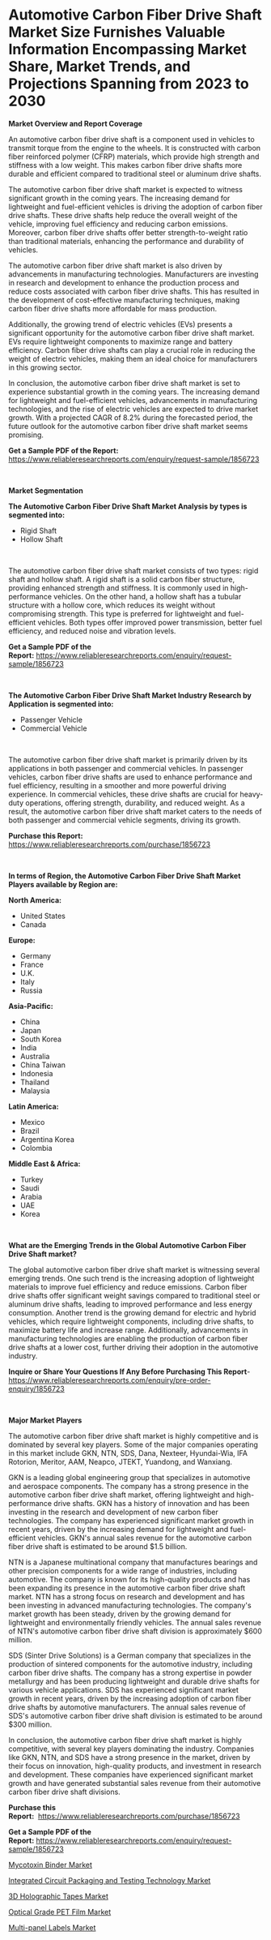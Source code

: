 <p><h1>Automotive Carbon Fiber Drive Shaft Market Size Furnishes Valuable Information Encompassing Market Share, Market Trends, and Projections Spanning from 2023 to 2030</h1></p><p><strong>Market Overview and Report Coverage</strong></p>
<p><p>An automotive carbon fiber drive shaft is a component used in vehicles to transmit torque from the engine to the wheels. It is constructed with carbon fiber reinforced polymer (CFRP) materials, which provide high strength and stiffness with a low weight. This makes carbon fiber drive shafts more durable and efficient compared to traditional steel or aluminum drive shafts.</p><p>The automotive carbon fiber drive shaft market is expected to witness significant growth in the coming years. The increasing demand for lightweight and fuel-efficient vehicles is driving the adoption of carbon fiber drive shafts. These drive shafts help reduce the overall weight of the vehicle, improving fuel efficiency and reducing carbon emissions. Moreover, carbon fiber drive shafts offer better strength-to-weight ratio than traditional materials, enhancing the performance and durability of vehicles.</p><p>The automotive carbon fiber drive shaft market is also driven by advancements in manufacturing technologies. Manufacturers are investing in research and development to enhance the production process and reduce costs associated with carbon fiber drive shafts. This has resulted in the development of cost-effective manufacturing techniques, making carbon fiber drive shafts more affordable for mass production.</p><p>Additionally, the growing trend of electric vehicles (EVs) presents a significant opportunity for the automotive carbon fiber drive shaft market. EVs require lightweight components to maximize range and battery efficiency. Carbon fiber drive shafts can play a crucial role in reducing the weight of electric vehicles, making them an ideal choice for manufacturers in this growing sector.</p><p>In conclusion, the automotive carbon fiber drive shaft market is set to experience substantial growth in the coming years. The increasing demand for lightweight and fuel-efficient vehicles, advancements in manufacturing technologies, and the rise of electric vehicles are expected to drive market growth. With a projected CAGR of 8.2% during the forecasted period, the future outlook for the automotive carbon fiber drive shaft market seems promising.</p></p>
<p><strong>Get a Sample PDF of the Report:</strong> <a href="https://www.reliableresearchreports.com/enquiry/request-sample/1856723">https://www.reliableresearchreports.com/enquiry/request-sample/1856723</a></p>
<p>&nbsp;</p>
<p><strong>Market Segmentation</strong></p>
<p><strong>The Automotive Carbon Fiber Drive Shaft Market Analysis by types is segmented into:</strong></p>
<p><ul><li>Rigid Shaft</li><li>Hollow Shaft</li></ul></p>
<p>&nbsp;</p>
<p><p>The automotive carbon fiber drive shaft market consists of two types: rigid shaft and hollow shaft. A rigid shaft is a solid carbon fiber structure, providing enhanced strength and stiffness. It is commonly used in high-performance vehicles. On the other hand, a hollow shaft has a tubular structure with a hollow core, which reduces its weight without compromising strength. This type is preferred for lightweight and fuel-efficient vehicles. Both types offer improved power transmission, better fuel efficiency, and reduced noise and vibration levels.</p></p>
<p><strong>Get a Sample PDF of the Report:</strong>&nbsp;<a href="https://www.reliableresearchreports.com/enquiry/request-sample/1856723">https://www.reliableresearchreports.com/enquiry/request-sample/1856723</a></p>
<p>&nbsp;</p>
<p><strong>The Automotive Carbon Fiber Drive Shaft Market Industry Research by Application is segmented into:</strong></p>
<p><ul><li>Passenger Vehicle</li><li>Commercial Vehicle</li></ul></p>
<p>&nbsp;</p>
<p><p>The automotive carbon fiber drive shaft market is primarily driven by its applications in both passenger and commercial vehicles. In passenger vehicles, carbon fiber drive shafts are used to enhance performance and fuel efficiency, resulting in a smoother and more powerful driving experience. In commercial vehicles, these drive shafts are crucial for heavy-duty operations, offering strength, durability, and reduced weight. As a result, the automotive carbon fiber drive shaft market caters to the needs of both passenger and commercial vehicle segments, driving its growth.</p></p>
<p><strong>Purchase this Report:</strong>&nbsp; <a href="https://www.reliableresearchreports.com/purchase/1856723">https://www.reliableresearchreports.com/purchase/1856723</a></p>
<p>&nbsp;</p>
<p><strong>In terms of Region, the Automotive Carbon Fiber Drive Shaft Market Players available by Region are:</strong></p>
<p>
    <p> <strong> North America: </strong>
        <ul>
            <li>United States</li>
            <li>Canada</li>
        </ul>
        </p> 
    <p> <strong> Europe: </strong>
        <ul>
            <li>Germany</li>
            <li>France</li>
            <li>U.K.</li>
            <li>Italy</li>
            <li>Russia</li>
        </ul>
        </p> 
    <p> <strong> Asia-Pacific: </strong>
        <ul>
            <li>China</li>
            <li>Japan</li>
            <li>South Korea</li>
            <li>India</li>
            <li>Australia</li>
            <li>China Taiwan</li>
            <li>Indonesia</li>
            <li>Thailand</li>
            <li>Malaysia</li>
        </ul>
        </p> 
    <p> <strong> Latin America: </strong>
        <ul>
            <li>Mexico</li>
            <li>Brazil</li>
            <li>Argentina Korea</li>
            <li>Colombia</li>
        </ul>
        </p> 
    <p> <strong> Middle East & Africa: </strong>
        <ul>
            <li>Turkey</li>
            <li>Saudi</li>
            <li>Arabia</li>
            <li>UAE</li>
            <li>Korea</li>
        </ul>
    </p>
    </p>
<p>&nbsp;</p>
<p><strong>What are the Emerging Trends in the Global Automotive Carbon Fiber Drive Shaft market?</strong></p>
<p><p>The global automotive carbon fiber drive shaft market is witnessing several emerging trends. One such trend is the increasing adoption of lightweight materials to improve fuel efficiency and reduce emissions. Carbon fiber drive shafts offer significant weight savings compared to traditional steel or aluminum drive shafts, leading to improved performance and less energy consumption. Another trend is the growing demand for electric and hybrid vehicles, which require lightweight components, including drive shafts, to maximize battery life and increase range. Additionally, advancements in manufacturing technologies are enabling the production of carbon fiber drive shafts at a lower cost, further driving their adoption in the automotive industry.</p></p>
<p><strong>Inquire or Share Your Questions If Any Before Purchasing This Report</strong>- <a href="https://www.reliableresearchreports.com/enquiry/pre-order-enquiry/1856723">https://www.reliableresearchreports.com/enquiry/pre-order-enquiry/1856723</a></p>
<p>&nbsp;</p>
<p><strong>Major Market Players</strong></p>
<p><p>The automotive carbon fiber drive shaft market is highly competitive and is dominated by several key players. Some of the major companies operating in this market include GKN, NTN, SDS, Dana, Nexteer, Hyundai-Wia, IFA Rotorion, Meritor, AAM, Neapco, JTEKT, Yuandong, and Wanxiang.</p><p>GKN is a leading global engineering group that specializes in automotive and aerospace components. The company has a strong presence in the automotive carbon fiber drive shaft market, offering lightweight and high-performance drive shafts. GKN has a history of innovation and has been investing in the research and development of new carbon fiber technologies. The company has experienced significant market growth in recent years, driven by the increasing demand for lightweight and fuel-efficient vehicles. GKN's annual sales revenue for the automotive carbon fiber drive shaft is estimated to be around $1.5 billion.</p><p>NTN is a Japanese multinational company that manufactures bearings and other precision components for a wide range of industries, including automotive. The company is known for its high-quality products and has been expanding its presence in the automotive carbon fiber drive shaft market. NTN has a strong focus on research and development and has been investing in advanced manufacturing technologies. The company's market growth has been steady, driven by the growing demand for lightweight and environmentally friendly vehicles. The annual sales revenue of NTN's automotive carbon fiber drive shaft division is approximately $600 million.</p><p>SDS (Sinter Drive Solutions) is a German company that specializes in the production of sintered components for the automotive industry, including carbon fiber drive shafts. The company has a strong expertise in powder metallurgy and has been producing lightweight and durable drive shafts for various vehicle applications. SDS has experienced significant market growth in recent years, driven by the increasing adoption of carbon fiber drive shafts by automotive manufacturers. The annual sales revenue of SDS's automotive carbon fiber drive shaft division is estimated to be around $300 million.</p><p>In conclusion, the automotive carbon fiber drive shaft market is highly competitive, with several key players dominating the industry. Companies like GKN, NTN, and SDS have a strong presence in the market, driven by their focus on innovation, high-quality products, and investment in research and development. These companies have experienced significant market growth and have generated substantial sales revenue from their automotive carbon fiber drive shaft divisions.</p></p>
<p><strong>Purchase this Report:</strong>&nbsp;&nbsp;<a href="https://www.reliableresearchreports.com/purchase/1856723">https://www.reliableresearchreports.com/purchase/1856723</a></p>
<p></p>
<p><strong>Get a Sample PDF of the Report:</strong>&nbsp;<a href="https://www.reliableresearchreports.com/enquiry/request-sample/1856723">https://www.reliableresearchreports.com/enquiry/request-sample/1856723</a></p>
<p><p><a href="https://medium.com/@alethaebert2013/analyzing-mycotoxin-binder-market-global-industry-perspective-and-forecast-2023-to-2030-56ce993861da">Mycotoxin Binder Market</a></p><p><a href="https://github.com/amae102299/Market-Research-Report-List-1/blob/main/integrated-circuit-packaging-and-testing-technology-market.md">Integrated Circuit Packaging and Testing Technology Market</a></p><p><a href="https://www.linkedin.com/pulse/3d-holographic-tapes-market-challenges-opportunities-xo7oe/">3D Holographic Tapes Market</a></p><p><a href="https://github.com/prosalinda88/Market-Research-Report-List-1/blob/main/optical-grade-pet-film-market.md">Optical Grade PET Film Market</a></p><p><a href="https://www.linkedin.com/pulse/multi-panel-labels-market-share-amp-new-trends-analysis-omrve/">Multi-panel Labels Market</a></p></p>